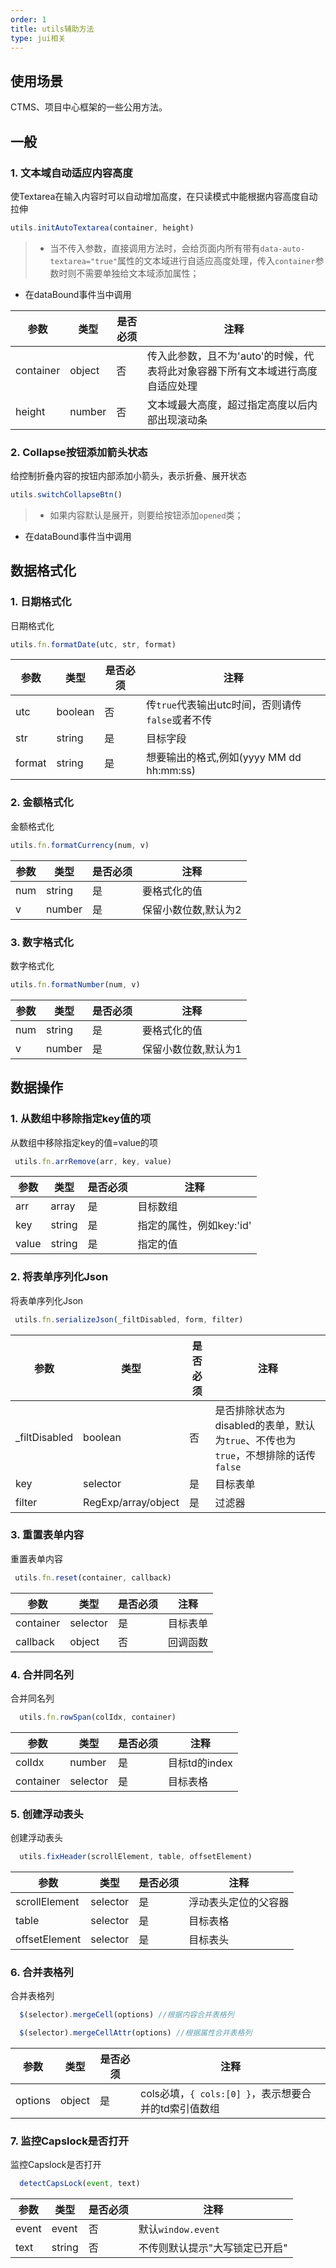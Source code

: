 ```yaml
---
order: 1
title: utils辅助方法
type: jui相关
---
```


## 使用场景
CTMS、项目中心框架的一些公用方法。



## 一般

### 1. 文本域自动适应内容高度
使Textarea在输入内容时可以自动增加高度，在只读模式中能根据内容高度自动拉伸

```js
utils.initAutoTextarea(container, height)
```
>- 当不传入参数，直接调用方法时，会给页面内所有带有`data-auto-textarea="true"`属性的文本域进行自适应高度处理，传入`container`参数时则不需要单独给文本域添加属性；
- 在dataBound事件当中调用

参数|类型|是否必须|注释
-|-|-|-
container|object|否|传入此参数，且不为'auto'的时候，代表将此对象容器下所有文本域进行高度自适应处理
height|number|否|文本域最大高度，超过指定高度以后内部出现滚动条



### 2. Collapse按钮添加箭头状态
给控制折叠内容的按钮内部添加小箭头，表示折叠、展开状态

```js
utils.switchCollapseBtn()
```
>- 如果内容默认是展开，则要给按钮添加`opened`类；
- 在dataBound事件当中调用


## 数据格式化

### 1. 日期格式化
日期格式化

```js
utils.fn.formatDate(utc, str, format)
```
参数|类型|是否必须|注释
-|-|-|-
utc|boolean|否|传`true`代表输出utc时间，否则请传`false`或者不传
str|string|是|目标字段
format|string|是|想要输出的格式,例如(yyyy MM dd hh:mm:ss)



### 2. 金额格式化
金额格式化

```js
utils.fn.formatCurrency(num, v)
```
参数|类型|是否必须|注释
-|-|-|-
num|string|是|要格式化的值
v|number|是|保留小数位数,默认为2



### 3. 数字格式化
数字格式化

```js
utils.fn.formatNumber(num, v)
```
参数|类型|是否必须|注释
-|-|-|-
num|string|是|要格式化的值
v|number|是|保留小数位数,默认为1



## 数据操作


### 1. 从数组中移除指定key值的项
从数组中移除指定key的值=value的项

```js
 utils.fn.arrRemove(arr, key, value)
```
参数|类型|是否必须|注释
-|-|-|-
arr|array|是|目标数组
key|string|是|指定的属性，例如key:'id'
value|string|是|指定的值



### 2. 将表单序列化Json
将表单序列化Json

```js
 utils.fn.serializeJson(_filtDisabled, form, filter)
```
参数|类型|是否必须|注释
-|-|-|-
_filtDisabled|boolean|否|是否排除状态为disabled的表单，默认为`true`、不传也为`true`，不想排除的话传`false`
key|selector|是|目标表单
filter|RegExp/array/object|是|过滤器



### 3. 重置表单内容
重置表单内容

```js
 utils.fn.reset(container, callback)
```
参数|类型|是否必须|注释
-|-|-|-
container|selector|是|目标表单
callback|object|否|回调函数


### 4. 合并同名列
合并同名列

```js
  utils.fn.rowSpan(colIdx, container)
```
参数|类型|是否必须|注释
-|-|-|-
colIdx|number|是|目标td的index
container|selector|是|目标表格



### 5. 创建浮动表头
创建浮动表头

```js
  utils.fixHeader(scrollElement, table, offsetElement)
```
参数|类型|是否必须|注释
-|-|-|-
scrollElement|selector|是|浮动表头定位的父容器
table|selector|是|目标表格
offsetElement|selector|是|目标表头



### 6. 合并表格列
合并表格列

```js
  $(selector).mergeCell(options) //根据内容合并表格列

  $(selector).mergeCellAttr(options) //根据属性合并表格列
```
参数|类型|是否必须|注释
-|-|-|-
options|object|是|cols必填，`{ cols:[0] }`，表示想要合并的td索引值数组



### 7. 监控Capslock是否打开
监控Capslock是否打开

```js
  detectCapsLock(event, text)
```
参数|类型|是否必须|注释
-|-|-|-
event|event|否|默认`window.event`
text|string|否|不传则默认提示"大写锁定已开启"